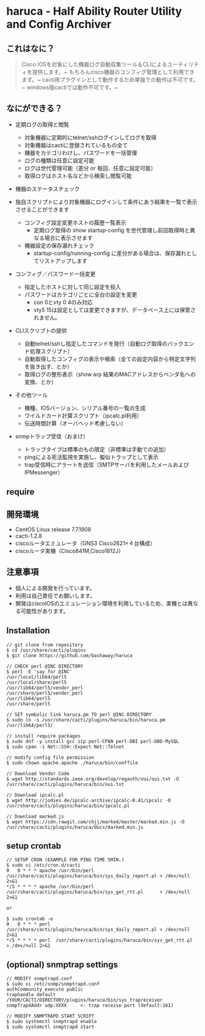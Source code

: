 # haruca - Half Ability Router Utility and Config Archiver

## これはなに？
>Cisco IOSを対象にした機器ログ自動収集ツール＆CLIによるユーティリティを提供します。~
もちろんcisco機器のコンフィグ管理として利用できます。~
cacti用プラグインとして動作するため単独での動作は不可です。~
windows版cactiでは動作不可です。~

## なにができる？
- 定期ログの取得と閲覧
    - 対象機器に定期的にtelnet/sshログインしてログを取得
    - 対象機器はcactiに登録されているもの全て
    - 機器をカテゴリわけし、パスワードを一括管理
    - ログの種類は任意に設定可能
    - ログは世代管理可能（差分 or 毎回、任意に設定可能）
    - 取得ログはホスト名などから検索し閲覧可能

- 機器のステータスチェック
- 独自スクリプトにより対象機器にログインして条件にあう結果を一覧で表示させることができます
    - コンフィグ設定変更ホストの履歴一覧表示
        - 定期ログ取得の show startup-config を世代管理し前回取得時と異なる場合に表示させます
    - 機器設定の保存漏れチェック
        - startup-config/running-config に差分がある場合は、保存漏れとしてリストアップします

- コンフィグ／パスワード一括変更
    - 指定したホストに対して同じ設定を投入
    - パスワードはカテゴリごとに全台の設定を変更
        - con 0とvty 0 4のみ対応
        - vty5 15は設定としては変更できますが、データベース上には保管されません。

- CLIスクリプトの提供
    - 自動telnet/sshし指定したコマンドを発行（自動ログ取得のバックエンド処理スクリプト）
    - 自動取得したコンフィグの表示や検索（全ての設定内容から特定文字列を抜き出す、とか）
    - 取得ログの整形表示（show arp 結果のMACアドレスからベンダ名への変換、とか）

- その他ツール
    - 機種、IOSバージョン、シリアル番号の一覧の生成
    - ワイルドカード計算スクリプト（ipcalc.pl利用）
    - 伝送時間計算（オーバヘッド考慮しない）

- snmpトラップ受信（おまけ）
    - トラップタイプは標準のもの限定（非標準は手動での追加）
    - pingによる死活監視を実施し、擬似トラップとして表示
    - trap受信時にアラートを送信（SMTPサーバを利用したメールおよびIPMessenger）


## require



## 開発環境
- CentOS Linux release 7.7.1908 
- cacti-1.2.8
- ciscoルータエミュレータ（GNS3 Cisco2621×４台構成）
- ciscoルータ実機（Cisco841M,Cisco1812J）

## 注意事項
- 個人による開発を行っています。
- 利用は自己責任でお願いします。
- 開発はciscoIOSのエミュレーション環境を利用しているため、実機とは異なる可能性があります。


## Installation

```
// git clone from repository
$ cd /usr/share/cacti/plugins
$ git clone https://github.com/bashaway/haruca

// CHECK perl @INC DIRECTORY
$ perl -E 'say for @INC'
/usr/local/lib64/perl5
/usr/local/share/perl5
/usr/lib64/perl5/vendor_perl
/usr/share/perl5/vendor_perl
/usr/lib64/perl5
/usr/share/perl5

// SET symbolic link haruca.pm TO perl @INC DIRECTORY
$ sudo ln -s /usr/share/cacti/plugins/haruca/bin/haruca.pm /usr/lib64/perl5/

// install require packages
$ sudo dnf -y install gcc zip perl-CPAN perl-DBI perl-DBD-MySQL
$ sudo cpan -i Net::SSH::Expect Net::Telnet

// modify config file permission
$ sudo chown apache.apache ./haruca/bin/conffile

// Download Vendor Code 
$ wget http://standards.ieee.org/develop/regauth/oui/oui.txt -O /usr/share/cacti/plugins/haruca/bin/oui.txt

// Download ipcalc.pl
$ wget http://jodies.de/ipcalc-archive/ipcalc-0.41/ipcalc -O /usr/share/cacti/plugins/haruca/bin/ipcalc.pl

// Download marked.js
$ wget https://cdn.rawgit.com/chjj/marked/master/marked.min.js -O /usr/share/cacti/plugins/haruca/docs/marked.min.js
```

## setup crontab
```
// SETUP CRON (EXAMPLE FOR PING TIME 5MIN.) 
$ sudo vi /etc/cron.d/cacti
0   0 * * * apache /usr/bin/perl  /usr/share/cacti/plugins/haruca/bin/sys_daily_report.pl > /dev/null 2>&1
*/5 * * * * apache /usr/bin/perl  /usr/share/cacti/plugins/haruca/bin/sys_get_rtt.pl      > /dev/null 2>&1

or

$ sudo crontab -e
0   0 * * * perl  /usr/share/cacti/plugins/haruca/bin/sys_daily_report.pl > /dev/null 2>&1
*/5 * * * * perl  /usr/share/cacti/plugins/haruca/bin/sys_get_rtt.pl      > /dev/null 2>&1
```

## (optional) snmptrap settings 

```
// MODIFY snmptrapd.conf
$ sudo vi /etc/snmp/snmptrapd.conf
authCommunity execute public
traphandle default /YOUR/CACTI/DIRECTORY/plugins/haruca/bin/sys_trapreceiver
snmpTrapdAddr udp:XXXX     <- trap receive port (default:161)

// MODIFY SNMPTRAPD START SCRIPT
$ sudo systemctl snmptrapd enable
$ sudo systemctl snmptrapd start
```


<!-- git add -A ; git commit -m "COMIT COMMENT" ;  git push -u origin master -->
